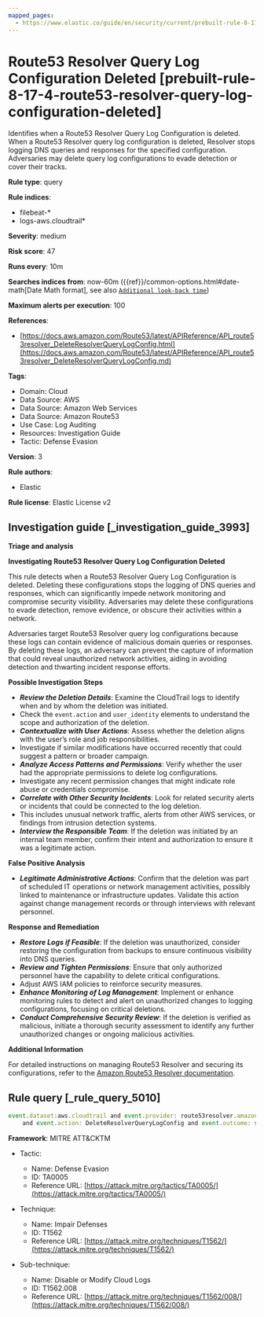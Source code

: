 ```yaml
---
mapped_pages:
  - https://www.elastic.co/guide/en/security/current/prebuilt-rule-8-17-4-route53-resolver-query-log-configuration-deleted.html
---
```


# Route53 Resolver Query Log Configuration Deleted [prebuilt-rule-8-17-4-route53-resolver-query-log-configuration-deleted]

Identifies when a Route53 Resolver Query Log Configuration is deleted. When a Route53 Resolver query log configuration is deleted, Resolver stops logging DNS queries and responses for the specified configuration. Adversaries may delete query log configurations to evade detection or cover their tracks.

**Rule type**: query

**Rule indices**:

* filebeat-*
* logs-aws.cloudtrail*

**Severity**: medium

**Risk score**: 47

**Runs every**: 10m

**Searches indices from**: now-60m ({{ref}}/common-options.html#date-math[Date Math format], see also [`Additional look-back time`](docs-content://solutions/security/detect-and-alert/create-detection-rule.md#rule-schedule))

**Maximum alerts per execution**: 100

**References**:

* [https://docs.aws.amazon.com/Route53/latest/APIReference/API_route53resolver_DeleteResolverQueryLogConfig.html](https://docs.aws.amazon.com/Route53/latest/APIReference/API_route53resolver_DeleteResolverQueryLogConfig.md)

**Tags**:

* Domain: Cloud
* Data Source: AWS
* Data Source: Amazon Web Services
* Data Source: Amazon Route53
* Use Case: Log Auditing
* Resources: Investigation Guide
* Tactic: Defense Evasion

**Version**: 3

**Rule authors**:

* Elastic

**Rule license**: Elastic License v2

## Investigation guide [_investigation_guide_3993]

**Triage and analysis**

**Investigating Route53 Resolver Query Log Configuration Deleted**

This rule detects when a Route53 Resolver Query Log Configuration is deleted. Deleting these configurations stops the logging of DNS queries and responses, which can significantly impede network monitoring and compromise security visibility. Adversaries may delete these configurations to evade detection, remove evidence, or obscure their activities within a network.

Adversaries target Route53 Resolver query log configurations because these logs can contain evidence of malicious domain queries or responses. By deleting these logs, an adversary can prevent the capture of information that could reveal unauthorized network activities, aiding in avoiding detection and thwarting incident response efforts.

**Possible Investigation Steps**

* ***Review the Deletion Details***: Examine the CloudTrail logs to identify when and by whom the deletion was initiated.
* Check the `event.action` and `user_identity` elements to understand the scope and authorization of the deletion.
* ***Contextualize with User Actions***: Assess whether the deletion aligns with the user’s role and job responsibilities.
* Investigate if similar modifications have occurred recently that could suggest a pattern or broader campaign.
* ***Analyze Access Patterns and Permissions***: Verify whether the user had the appropriate permissions to delete log configurations.
* Investigate any recent permission changes that might indicate role abuse or credentials compromise.
* ***Correlate with Other Security Incidents***: Look for related security alerts or incidents that could be connected to the log deletion.
* This includes unusual network traffic, alerts from other AWS services, or findings from intrusion detection systems.
* ***Interview the Responsible Team***: If the deletion was initiated by an internal team member, confirm their intent and authorization to ensure it was a legitimate action.

**False Positive Analysis**

* ***Legitimate Administrative Actions***: Confirm that the deletion was part of scheduled IT operations or network management activities, possibly linked to maintenance or infrastructure updates. Validate this action against change management records or through interviews with relevant personnel.

**Response and Remediation**

* ***Restore Logs if Feasible***: If the deletion was unauthorized, consider restoring the configuration from backups to ensure continuous visibility into DNS queries.
* ***Review and Tighten Permissions***: Ensure that only authorized personnel have the capability to delete critical configurations.
* Adjust AWS IAM policies to reinforce security measures.
* ***Enhance Monitoring of Log Management***: Implement or enhance monitoring rules to detect and alert on unauthorized changes to logging configurations, focusing on critical deletions.
* ***Conduct Comprehensive Security Review***: If the deletion is verified as malicious, initiate a thorough security assessment to identify any further unauthorized changes or ongoing malicious activities.

**Additional Information**

For detailed instructions on managing Route53 Resolver and securing its configurations, refer to the [Amazon Route53 Resolver documentation](https://docs.aws.amazon.com/Route53/latest/APIReference/API_route53resolver_DeleteResolverQueryLogConfig.md).


## Rule query [_rule_query_5010]

```js
event.dataset:aws.cloudtrail and event.provider: route53resolver.amazonaws.com
    and event.action: DeleteResolverQueryLogConfig and event.outcome: success
```

**Framework**: MITRE ATT&CKTM

* Tactic:

    * Name: Defense Evasion
    * ID: TA0005
    * Reference URL: [https://attack.mitre.org/tactics/TA0005/](https://attack.mitre.org/tactics/TA0005/)

* Technique:

    * Name: Impair Defenses
    * ID: T1562
    * Reference URL: [https://attack.mitre.org/techniques/T1562/](https://attack.mitre.org/techniques/T1562/)

* Sub-technique:

    * Name: Disable or Modify Cloud Logs
    * ID: T1562.008
    * Reference URL: [https://attack.mitre.org/techniques/T1562/008/](https://attack.mitre.org/techniques/T1562/008/)



